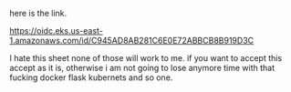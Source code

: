 here is the link.

https://oidc.eks.us-east-1.amazonaws.com/id/C945AD8AB281C6E0E72ABBCB8B919D3C



I hate this sheet none of those will work to me. if you want to accept this accept as it is, otherwise i am not going to lose anymore time with that fucking docker flask kubernets and so one. 
